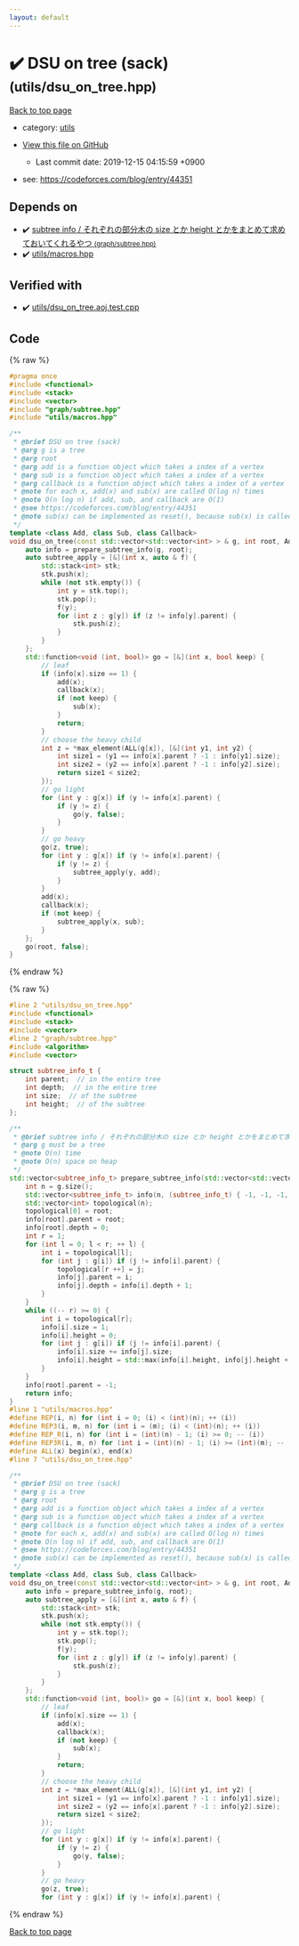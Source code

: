 ```yaml
---
layout: default
---
```


<!-- mathjax config similar to math.stackexchange -->
<script type="text/javascript" async
  src="https://cdnjs.cloudflare.com/ajax/libs/mathjax/2.7.5/MathJax.js?config=TeX-MML-AM_CHTML">
</script>
<script type="text/x-mathjax-config">
  MathJax.Hub.Config({
    TeX: { equationNumbers: { autoNumber: "AMS" }},
    tex2jax: {
      inlineMath: [ ['$','$'] ],
      processEscapes: true
    },
    "HTML-CSS": { matchFontHeight: false },
    displayAlign: "left",
    displayIndent: "2em"
  });
</script>

<script type="text/javascript" src="https://cdnjs.cloudflare.com/ajax/libs/jquery/3.4.1/jquery.min.js"></script>
<script src="https://cdn.jsdelivr.net/npm/jquery-balloon-js@1.1.2/jquery.balloon.min.js" integrity="sha256-ZEYs9VrgAeNuPvs15E39OsyOJaIkXEEt10fzxJ20+2I=" crossorigin="anonymous"></script>
<script type="text/javascript" src="../../assets/js/copy-button.js"></script>
<link rel="stylesheet" href="../../assets/css/copy-button.css" />


# :heavy_check_mark: DSU on tree (sack) <small>(utils/dsu_on_tree.hpp)</small>

<a href="../../index.html">Back to top page</a>

* category: <a href="../../index.html#2b3583e6e17721c54496bd04e57a0c15">utils</a>
* <a href="{{ site.github.repository_url }}/blob/master/utils/dsu_on_tree.hpp">View this file on GitHub</a>
    - Last commit date: 2019-12-15 04:15:59 +0900


* see: <a href="https://codeforces.com/blog/entry/44351">https://codeforces.com/blog/entry/44351</a>


## Depends on

* :heavy_check_mark: <a href="../graph/subtree.hpp.html">subtree info / それぞれの部分木の size とか height とかをまとめて求めておいてくれるやつ <small>(graph/subtree.hpp)</small></a>
* :heavy_check_mark: <a href="macros.hpp.html">utils/macros.hpp</a>


## Verified with

* :heavy_check_mark: <a href="../../verify/utils/dsu_on_tree.aoj.test.cpp.html">utils/dsu_on_tree.aoj.test.cpp</a>


## Code

<a id="unbundled"></a>
{% raw %}
```cpp
#pragma once
#include <functional>
#include <stack>
#include <vector>
#include "graph/subtree.hpp"
#include "utils/macros.hpp"

/**
 * @brief DSU on tree (sack)
 * @arg g is a tree
 * @arg root
 * @arg add is a function object which takes a index of a vertex
 * @arg sub is a function object which takes a index of a vertex
 * @arg callback is a function object which takes a index of a vertex
 * @note for each x, add(x) and sub(x) are called O(log n) times
 * @note O(n log n) if add, sub, and callback are O(1)
 * @see https://codeforces.com/blog/entry/44351
 * @note sub(x) can be implemented as reset(), because sub(x) is called until it becomes empty after sub(x) is called once
 */
template <class Add, class Sub, class Callback>
void dsu_on_tree(const std::vector<std::vector<int> > & g, int root, Add & add, Sub & sub, Callback & callback) {
    auto info = prepare_subtree_info(g, root);
    auto subtree_apply = [&](int x, auto & f) {
        std::stack<int> stk;
        stk.push(x);
        while (not stk.empty()) {
            int y = stk.top();
            stk.pop();
            f(y);
            for (int z : g[y]) if (z != info[y].parent) {
                stk.push(z);
            }
        }
    };
    std::function<void (int, bool)> go = [&](int x, bool keep) {
        // leaf
        if (info[x].size == 1) {
            add(x);
            callback(x);
            if (not keep) {
                sub(x);
            }
            return;
        }
        // choose the heavy child
        int z = *max_element(ALL(g[x]), [&](int y1, int y2) {
            int size1 = (y1 == info[x].parent ? -1 : info[y1].size);
            int size2 = (y2 == info[x].parent ? -1 : info[y2].size);
            return size1 < size2;
        });
        // go light
        for (int y : g[x]) if (y != info[x].parent) {
            if (y != z) {
                go(y, false);
            }
        }
        // go heavy
        go(z, true);
        for (int y : g[x]) if (y != info[x].parent) {
            if (y != z) {
                subtree_apply(y, add);
            }
        }
        add(x);
        callback(x);
        if (not keep) {
            subtree_apply(x, sub);
        }
    };
    go(root, false);
}

```
{% endraw %}

<a id="bundled"></a>
{% raw %}
```cpp
#line 2 "utils/dsu_on_tree.hpp"
#include <functional>
#include <stack>
#include <vector>
#line 2 "graph/subtree.hpp"
#include <algorithm>
#include <vector>

struct subtree_info_t {
    int parent;  // in the entire tree
    int depth;  // in the entire tree
    int size;  // of the subtree
    int height;  // of the subtree
};

/**
 * @brief subtree info / それぞれの部分木の size とか height とかをまとめて求めておいてくれるやつ
 * @arg g must be a tree
 * @note O(n) time
 * @note O(n) space on heap
 */
std::vector<subtree_info_t> prepare_subtree_info(std::vector<std::vector<int> > const & g, int root) {
    int n = g.size();
    std::vector<subtree_info_t> info(n, (subtree_info_t) { -1, -1, -1, -1 });
    std::vector<int> topological(n);
    topological[0] = root;
    info[root].parent = root;
    info[root].depth = 0;
    int r = 1;
    for (int l = 0; l < r; ++ l) {
        int i = topological[l];
        for (int j : g[i]) if (j != info[i].parent) {
            topological[r ++] = j;
            info[j].parent = i;
            info[j].depth = info[i].depth + 1;
        }
    }
    while ((-- r) >= 0) {
        int i = topological[r];
        info[i].size = 1;
        info[i].height = 0;
        for (int j : g[i]) if (j != info[i].parent) {
            info[i].size += info[j].size;
            info[i].height = std::max(info[i].height, info[j].height + 1);
        }
    }
    info[root].parent = -1;
    return info;
}
#line 1 "utils/macros.hpp"
#define REP(i, n) for (int i = 0; (i) < (int)(n); ++ (i))
#define REP3(i, m, n) for (int i = (m); (i) < (int)(n); ++ (i))
#define REP_R(i, n) for (int i = (int)(n) - 1; (i) >= 0; -- (i))
#define REP3R(i, m, n) for (int i = (int)(n) - 1; (i) >= (int)(m); -- (i))
#define ALL(x) begin(x), end(x)
#line 7 "utils/dsu_on_tree.hpp"

/**
 * @brief DSU on tree (sack)
 * @arg g is a tree
 * @arg root
 * @arg add is a function object which takes a index of a vertex
 * @arg sub is a function object which takes a index of a vertex
 * @arg callback is a function object which takes a index of a vertex
 * @note for each x, add(x) and sub(x) are called O(log n) times
 * @note O(n log n) if add, sub, and callback are O(1)
 * @see https://codeforces.com/blog/entry/44351
 * @note sub(x) can be implemented as reset(), because sub(x) is called until it becomes empty after sub(x) is called once
 */
template <class Add, class Sub, class Callback>
void dsu_on_tree(const std::vector<std::vector<int> > & g, int root, Add & add, Sub & sub, Callback & callback) {
    auto info = prepare_subtree_info(g, root);
    auto subtree_apply = [&](int x, auto & f) {
        std::stack<int> stk;
        stk.push(x);
        while (not stk.empty()) {
            int y = stk.top();
            stk.pop();
            f(y);
            for (int z : g[y]) if (z != info[y].parent) {
                stk.push(z);
            }
        }
    };
    std::function<void (int, bool)> go = [&](int x, bool keep) {
        // leaf
        if (info[x].size == 1) {
            add(x);
            callback(x);
            if (not keep) {
                sub(x);
            }
            return;
        }
        // choose the heavy child
        int z = *max_element(ALL(g[x]), [&](int y1, int y2) {
            int size1 = (y1 == info[x].parent ? -1 : info[y1].size);
            int size2 = (y2 == info[x].parent ? -1 : info[y2].size);
            return size1 < size2;
        });
        // go light
        for (int y : g[x]) if (y != info[x].parent) {
            if (y != z) {
                go(y, false);
            }
        }
        // go heavy
        go(z, true);
        for (int y : g[x]) if (y != info[x].parent) {

```
{% endraw %}

<a href="../../index.html">Back to top page</a>

